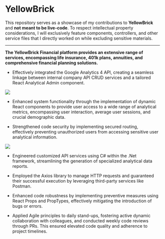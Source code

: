# YellowBrick

This repository serves as a showcase of my contributions to **YellowBrick** and **not meant to be live-code**. To respect intellectual property considerations, I will exclusively feature components, controllers, and other service files that I directly worked on while excluding sensitive materials.

---

**The YellowBrick Financial platform provides an extensive range of services, encompassing life insurance, 401k plans, annuities, and comprehensive financial planning solutions.**

- Effectively integrated the Google Analytics 4 API, creating a seamless linkage between internal company API CRUD services and a tailored React Analytical Admin component.

<img src="https://github.com/SammyAlvarado/YellowBrick/blob/main/react/img/Admin%20Analytics.png?raw=true">

- Enhanced system functionality through the implementation of dynamic React components to provide user access to a wide range of analytical metrics, encompassing user interaction, average user sessions, and crucial demographic data.

- Strengthened code security by implementing secured routing, effectively preventing unauthorized users from accessing sensitive user analytical information.

<img src="https://github.com/SammyAlvarado/YellowBrick/blob/main/react/img/Admin%20Analytics%202.png?raw=true">

- Engineered customized API services using C# within the .Net framework, streamlining the generation of specialized analytical data reports.

- Employed the Axios library to manage HTTP requests and guaranteed their successful execution by leveraging third-party services like Postman.

- Enhanced code robustness by implementing preventive measures using React Props and PropTypes, effectively mitigating the introduction of bugs or errors.

- Applied Agile principles to daily stand-ups, fostering active dynamic collaboration with colleagues, and conducted weekly code reviews through PRs. This ensured elevated code quality and adherence to project timelines.
